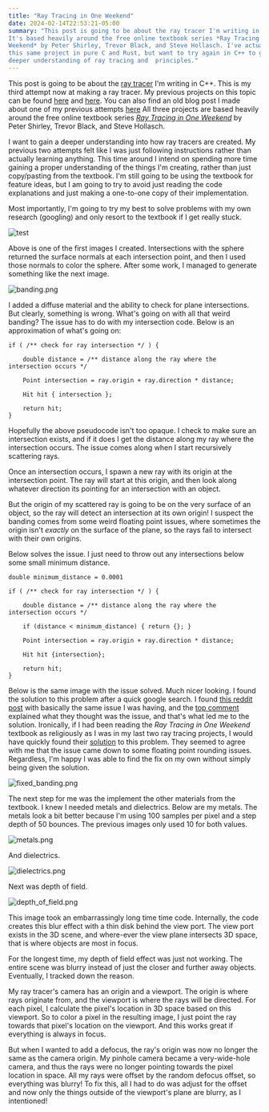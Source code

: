 ```yaml
---
title: "Ray Tracing in One Weekend"
date: 2024-02-14T22:53:21-05:00
summary: "This post is going to be about the ray tracer I'm writing in C++.
It's based heavily around the free online textbook series *Ray Tracing in One
Weekend* by Peter Shirley, Trevor Black, and Steve Hollasch. I've actually done
this same project in pure C and Rust, but want to try again in C++ to gain a
deeper understanding of ray tracing and  principles."
---
```


This post is going to be about the
[ray tracer](https://github.com/nsdigirolamo/ray-tracing-playground) I'm writing
in C++. This is my third attempt now at making a ray tracer. My previous
projects on this topic can be found
[here](https://github.com/nsdigirolamo/ray-tracing-in-one-weekend) and
[here](https://github.com/nsdigirolamo/nicks-ray-tracer). You can also find an old blog post I made about one of my previous attempts [here](/archive/old-ray-tracing-in-one-weekend) All three projects are
based heavily around the free online textbook series
[*Ray Tracing in One Weekend*](https://raytracing.github.io/) by Peter Shirley,
Trevor Black, and Steve Hollasch.

I want to gain a deeper understanding into how ray tracers are created. My
previous two attempts felt like I was just following instructions rather than
actually learning anything. This time around I intend on spending more time
gaining a proper understanding of the things I'm creating, rather than just
copy/pasting from the textbook. I'm still going to be using the textbook for
feature ideas, but I am going to try to avoid just reading the code explanations
and just making a one-to-one copy of their implementation.

Most importantly, I'm going to try my best to solve problems with my own
research (googling) and only resort to the textbook if I get really stuck.

![test](images/testing_normals.png)

Above is one of the first images I created. Intersections with the sphere
returned the surface normals at each intersection point, and then I used those
normals to color the sphere. After some work, I managed to generate something
like the next image.

![banding.png](images/banding.png)

I added a diffuse material and the ability to check for plane intersections. But
 clearly, something is wrong. What's going on with all that weird banding? The
 issue has to do with my intersection code. Below is an approximation of what's
 going on:

```
if ( /** check for ray intersection */ ) {

	double distance = /** distance along the ray where the intersection occurs */

	Point intersection = ray.origin + ray.direction * distance;

	Hit hit { intersection };

	return hit;
}
```

Hopefully the above pseudocode isn't too opaque. I check to make sure an
intersection exists, and if it does I get the distance along my ray where the
intersection occurs. The issue comes along when I start recursively scattering
rays.

Once an intersection occurs, I spawn a new ray with its origin at the
intersection point. The ray will start at this origin, and then look along
whatever direction its pointing for an intersection with an object.

But the origin of my scattered ray is going to be on the very surface of an
object, so the ray will detect an intersection at its own origin! I suspect
the banding comes from some weird floating point issues, where sometimes the
origin isn't *exactly* on the surface of the plane, so the rays fail to
intersect with their own origins.

Below solves the issue. I just need to throw out any intersections below some
small minimum distance.

```
double minimum_distance = 0.0001

if ( /** check for ray intersection */ ) {

	double distance = /** distance along the ray where the intersection occurs */

	if (distance < minimum_distance) { return {}; }

	Point intersection = ray.origin + ray.direction * distance;

	Hit hit {intersection};

	return hit;
}
```

Below is the same image with the issue solved. Much nicer looking. I found the
solution to this problem after a quick google search. I found
[this reddit post](https://www.reddit.com/r/rust/comments/nacl51/weird_banding_on_custom_ray_tracer/)
with basically the same issue I was having, and the
[top comment](https://www.reddit.com/r/rust/comments/nacl51/weird_banding_on_custom_ray_tracer/gxted9h/)
explained what they thought was the issue, and that's what led me to the
solution. Ironically, if I had been reading the *Ray Tracing in One Weekend*
textbook as religiously as I was in my last two ray tracing projects, I would
have quickly found their
[solution](https://raytracing.github.io/books/RayTracingInOneWeekend.html#diffusematerials/fixingshadowacne)
to this problem. They seemed to agree with me that the issue came down to some
floating point rounding issues. Regardless, I'm happy I was able to find the
fix on my own without simply being given the solution.

![fixed_banding.png](images/fixed_banding.png)

The next step for me was the implement the other materials from the textbook.
I knew I needed metals and dielectrics. Below are my metals. The metals look a
bit better because I'm using 100 samples per pixel and a step depth of
50 bounces. The previous images only used 10 for both values.

![metals.png](images/metals.png)

And dielectrics.

![dielectrics.png](images/dielectrics.png)

Next was depth of field.

![depth_of_field.png](images/depth_of_field.png)

This image took an embarrassingly long time time code. Internally, the code
creates this blur effect with a thin disk behind the view port. The view port
exists in the 3D scene, and where-ever the view plane intersects 3D space,
that is where objects are most in focus.

For the longest time, my depth of field effect was just not working. The
entire scene was blurry instead of just the closer and further away objects.
Eventually, I tracked down the reason.

My ray tracer's camera has an origin and a viewport. The origin is where rays
originate from, and the viewport is where the rays will be directed. For each
pixel, I calculate the pixel's location in 3D space based on this viewport. So
to color a pixel in the resulting image, I just point the ray towards that
pixel's location on the viewport. And this works great if everything is always
in focus.

But when I wanted to add a defocus, the ray's origin was now no longer the same
as the camera origin. My pinhole camera became a very-wide-hole camera, and thus
the rays were no longer pointing towards the pixel location in space. All my
rays were offset by the random defocus offset, so everything was blurry! To fix
this, all I had to do was adjust for the offset and now only the things outside
of the viewport's plane are blurry, as I intentioned!
